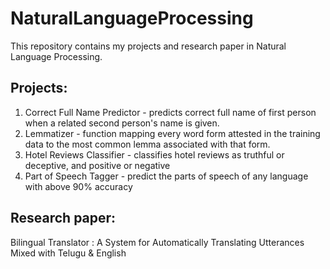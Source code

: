 # NaturalLanguageProcessing
This repository contains my projects and research paper in Natural Language Processing.

## Projects:
1. Correct Full Name Predictor - predicts correct full name of first person when a related second person's name is given.
2. Lemmatizer - function mapping every word form attested in the training data to the most common lemma associated with that form.
3. Hotel Reviews Classifier -  classifies hotel reviews as truthful or deceptive, and positive or negative
4. Part of Speech Tagger - predict the parts of speech of any language with above 90% accuracy

## Research paper:
Bilingual Translator : A System for Automatically Translating Utterances Mixed with Telugu & English
